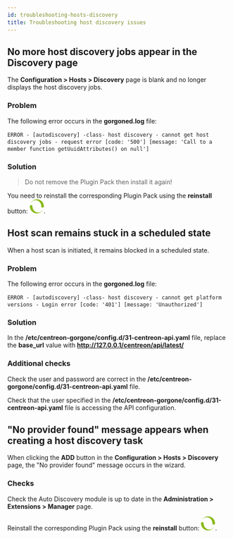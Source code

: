 ```yaml
---
id: troubleshooting-hosts-discovery
title: Troubleshooting host discovery issues
---
```


## No more host discovery jobs appear in the Discovery page

The **Configuration > Hosts > Discovery** page is blank and no longer displays the host discovery jobs.

### Problem

The following error occurs in the **gorgoned.log** file:

``` shell
ERROR - [autodiscovery] -class- host discovery - cannot get host discovery jobs - request error [code: '500'] [message: 'Call to a member function getUuidAttributes() on null']
```

### Solution

> Do not remove the Plugin Pack then install it again!

You need to reinstall the corresponding Plugin Pack using the **reinstall** button: ![image](../../assets/monitoring/discovery/reinstall-complete.png).

## Host scan remains stuck in a scheduled state

When a host scan is initiated, it remains blocked in a scheduled state.

### Problem

The following error occurs in the **gorgoned.log** file:

``` shell
ERROR - [autodiscovery] -class- host discovery - cannot get platform versions - Login error [code: '401'] [message: 'Unauthorized']
```

### Solution

In the **/etc/centreon-gorgone/config.d/31-centreon-api.yaml** file, replace the **base_url** value with **http://127.0.0.1/centreon/api/latest/**

### Additional checks

Check the user and password are correct in the **/etc/centreon-gorgone/config.d/31-centreon-api.yaml** file.

Check that the user specified in the **/etc/centreon-gorgone/config.d/31-centreon-api.yaml** file is accessing the API configuration.

## "No provider found" message appears when creating a host discovery task

When clicking the **ADD** button in the **Configuration > Hosts > Discovery** page, the "No provider found" message occurs in the wizard.

### Checks

Check the Auto Discovery module is up to date in the **Administration > Extensions > Manager** page.

Reinstall the corresponding Plugin Pack using the **reinstall** button: ![image](../../assets/monitoring/discovery/reinstall-complete.png).
